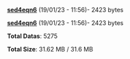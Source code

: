 [**sed4eqn6**](/data/sed4eqn6.txt) (19/01/23 - 11:56)- 2423 bytes

[**sed4eqn6**](/data/sed4eqn6.txt) (19/01/23 - 11:56)- 2423 bytes

**Total Datas**: 5275

**Total Size**: 31.62 MB / 31.6 MB